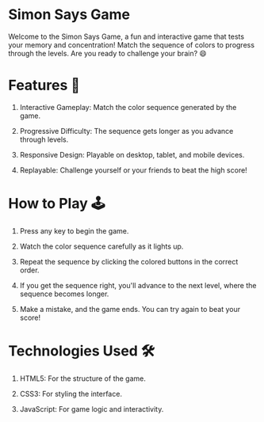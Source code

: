 # Simon Says Game
Welcome to the Simon Says Game, a fun and interactive game that tests your memory and 
concentration! Match the sequence of colors to progress through the levels. Are you ready to 
challenge your brain? 😄

# Features 🌟
1. Interactive Gameplay: Match the color sequence generated by the game.  

2. Progressive Difficulty: The sequence gets longer as you advance through levels.  

3. Responsive Design: Playable on desktop, tablet, and mobile devices.    

4. Replayable: Challenge yourself or your friends to beat the high score!

# How to Play 🕹️
1. Press any key to begin the game.  

2. Watch the color sequence carefully as it lights up.  

3. Repeat the sequence by clicking the colored buttons in the correct order.  

4. If you get the sequence right, you'll advance to the next level, where the sequence becomes longer.  

5. Make a mistake, and the game ends. You can try again to beat your score!

# Technologies Used 🛠️
1. HTML5: For the structure of the game.  

2. CSS3: For styling the interface.  

3. JavaScript: For game logic and interactivity.
